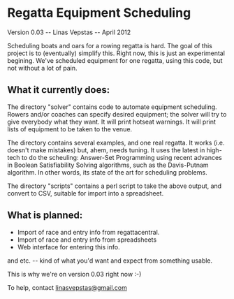 
Regatta Equipment Scheduling
============================
Version 0.03 -- Linas Vepstas -- April 2012

Scheduling boats and oars for a rowing regatta is hard.  The goal of
this project is to (eventually) simplify this.  Right now, this is just
an experimental begining.  We've scheduled equipment for one regatta,
using this code, but not without a lot of pain.

What it currently does:
-----------------------
The directory "solver" contains code to automate equipment scheduling.
Rowers and/or coaches can specify desired equipment; the solver will try
to give everybody what they want. It will print hotseat warnings. It
will print lists of equipment to be taken to the venue.

The directory contains several examples, and one real regatta.  It works
(i.e. doesn't make mistakes) but, ahem, needs tuning. It uses the latest
in high-tech to do the scheuling: Answer-Set Programming using recent
advances in Boolean Satisfiability Solving algorithms, such as the
Davis-Putnam algorithm.  In other words, its state of the art for
scheduling problems.

The directory "scripts" contains a perl script to take the above output,
and convert to CSV, suitable for import into a spreadsheet.


What is planned:
----------------
* Import of race and entry info from regattacentral.
* Import of race and entry info from spreadsheets
* Web interface for entering this info.

and etc. -- kind of what you'd want and expect from something usable.

This is why we're on version 0.03 right now :-)

To help, contact linasvepstas@gmail.com
